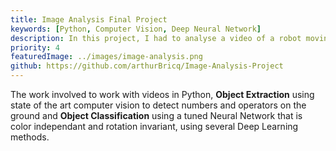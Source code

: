 ```yaml
---
title: Image Analysis Final Project
keywords: [Python, Computer Vision, Deep Neural Network]
description: In this project, I had to analyse a video of a robot moving on top of numbers and operators to deduce an equation. I succedeed the project and its additional challenge and scored the best possible grade.
priority: 4
featuredImage: ../images/image-analysis.png
github: https://github.com/arthurBricq/Image-Analysis-Project
---
```


The work involved to work with videos in Python, **Object Extraction** using state of the art computer vision to detect numbers and operators on the ground and **Object Classification** using a tuned Neural Network that is color independant and rotation invariant, using several Deep Learning methods.
